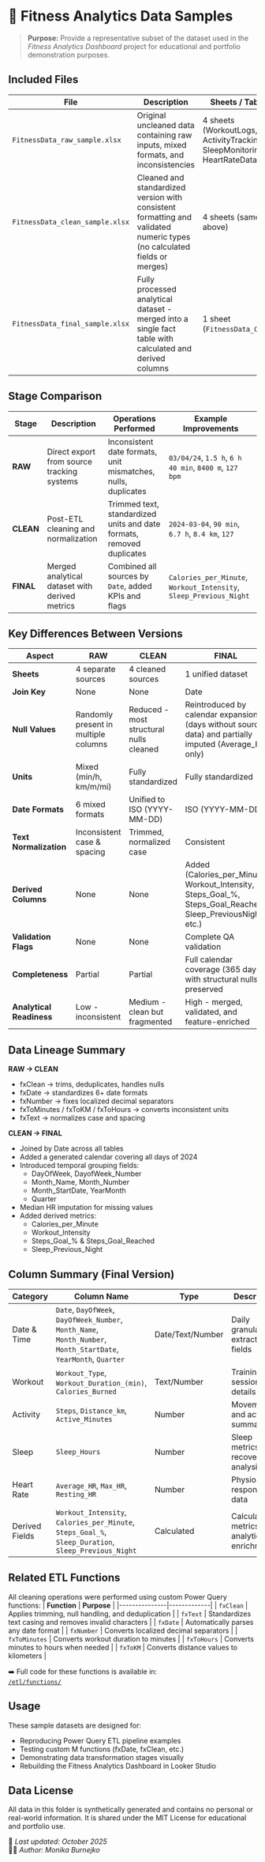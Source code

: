 # 🧾 Fitness Analytics Data Samples

> **Purpose:** Provide a representative subset of the dataset used in the *Fitness Analytics Dashboard* project for educational and portfolio demonstration purposes.

## Included Files
| **File** | **Description** | **Sheets / Tables** | **Rows** |
|----------|-----------------|---------------------|----------|
| `FitnessData_raw_sample.xlsx` | Original uncleaned data containing raw inputs, mixed formats, and inconsistencies | 4 sheets (WorkoutLogs, ActivityTracking, SleepMonitoring, HeartRateData) | 25 |
| `FitnessData_clean_sample.xlsx` | Cleaned and standardized version with consistent formatting and validated numeric types (no calculated fields or merges) | 4 sheets (same as above) | 25 |
| `FitnessData_final_sample.xlsx` | Fully processed analytical dataset - merged into a single fact table with calculated and derived columns | 1 sheet (`FitnessData_Clean`) | 25 |

## Stage Comparison
| **Stage** | **Description** | **Operations Performed** | **Example Improvements** |
|------------|----------------|---------------------------|---------------------------|
| **RAW** | Direct export from source tracking systems | Inconsistent date formats, unit mismatches, nulls, duplicates | `03/04/24`, `1.5 h`, `6 h 40 min`, `8400 m`, `127 bpm` |
| **CLEAN** | Post-ETL cleaning and normalization | Trimmed text, standardized units and date formats, removed duplicates | `2024-03-04`, `90 min`, `6.7 h`, `8.4 km`, `127` |
| **FINAL** | Merged analytical dataset with derived metrics | Combined all sources by `Date`, added KPIs and flags | `Calories_per_Minute`, `Workout_Intensity`, `Sleep_Previous_Night` |

## Key Differences Between Versions
| Aspect | RAW | CLEAN | FINAL |
|--------|----------|----------|----------|
| **Sheets** | 4 separate sources | 4 cleaned sources | 1 unified dataset |
| **Join Key** | None | None | Date |
| **Null Values** | Randomly present in multiple columns | Reduced - most structural nulls cleaned | Reintroduced by calendar expansion (days without source data) and partially imputed (Average_HR only) |
| **Units** | Mixed (min/h, km/m/mi) | Fully standardized | Fully standardized |
| **Date Formats** | 6 mixed formats | Unified to ISO (YYYY-MM-DD) | ISO (YYYY-MM-DD) |
| **Text Normalization** | Inconsistent case & spacing | Trimmed, normalized case | Consistent |
| **Derived Columns** | None | None | Added (Calories_per_Minute, Workout_Intensity, Steps_Goal_%, Steps_Goal_Reached, Sleep_PreviousNight, etc.) |
| **Validation Flags** | None | None | Complete QA validation |
| **Completeness** | Partial | Partial | Full calendar coverage (365 days) with structural nulls preserved |
| **Analytical Readiness** | Low - inconsistent | Medium - clean but fragmented | High - merged, validated, and feature-enriched |

## Data Lineage Summary
**RAW → CLEAN**
- fxClean → trims, deduplicates, handles nulls
- fxDate → standardizes 6+ date formats
- fxNumber → fixes localized decimal separators
- fxToMinutes / fxToKM / fxToHours → converts inconsistent units
- fxText → normalizes case and spacing

**CLEAN → FINAL**
- Joined by Date across all tables
- Added a generated calendar covering all days of 2024
- Introduced temporal grouping fields:
  - DayOfWeek, DayofWeek_Number
  - Month_Name, Month_Number
  - Month_StartDate, YearMonth
  - Quarter
- Median HR imputation for missing values
- Added derived metrics:
  - Calories_per_Minute
  - Workout_Intensity
  - Steps_Goal_% & Steps_Goal_Reached
  - Sleep_Previous_Night

## Column Summary (Final Version)
| **Category** | **Column Name** | **Type** | **Description** |
|---------------|----------------|-----------|------------------|
| Date & Time | `Date`, `DayOfWeek`, `DayOfWeek_Number`, `Month_Name`, `Month_Number`, `Month_StartDate`, `YearMonth`, `Quarter`| Date/Text/Number | Daily granularity, extracted fields |
| Workout | `Workout_Type`, `Workout_Duration_(min)`, `Calories_Burned` | Text/Number | Training session details |
| Activity | `Steps`, `Distance_km`, `Active_Minutes` | Number | Movement and activity summary |
| Sleep | `Sleep_Hours` | Number| Sleep metrics for recovery analysis |
| Heart Rate | `Average_HR`, `Max_HR`, `Resting_HR` | Number | Physiological response data |
| Derived Fields | `Workout_Intensity`, `Calories_per_Minute`, `Steps_Goal_%`, `Sleep_Duration`, `Sleep_Previous_Night`| Calculated | Calculated metrics and analytical enrichments |

## Related ETL Functions
All cleaning operations were performed using custom Power Query functions:
| **Function** | **Purpose** |
|---------------|-------------|
| `fxClean` | Applies trimming, null handling, and deduplication |
| `fxText` | Standardizes text casing and removes invalid characters |
| `fxDate` | Automatically parses any date format |
| `fxNumber` | Converts localized decimal separators |
| `fxToMinutes` | Converts workout duration to minutes |
| `fxToHours` | Converts minutes to hours when needed |
| `fxToKM` | Converts distance values to kilometers |

➡️ Full code for these functions is available in:  
[`/etl/functions/`](../../etl/functions/)

## Usage
These sample datasets are designed for:
- Reproducing Power Query ETL pipeline examples
- Testing custom M functions (fxDate, fxClean, etc.)
- Demonstrating data transformation stages visually
- Rebuilding the Fitness Analytics Dashboard in Looker Studio

## Data License
All data in this folder is synthetically generated and contains no personal or real-world information.
It is shared under the MIT License for educational and portfolio use.

📅 *Last updated: October 2025*  
👩‍💻 *Author: Monika Burnejko*


